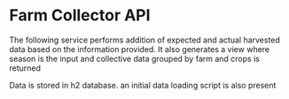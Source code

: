 <h1>Farm Collector API </h1>

The following service performs addition of expected and actual harvested data based on the information provided.
It also generates a view where season is the input and collective data grouped by farm and crops is returned

Data is stored in h2 database. an initial data loading script is also present